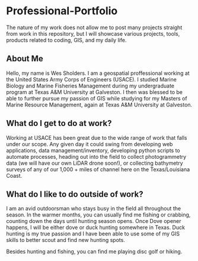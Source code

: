 # Professional-Portfolio
The nature of my work does not allow me to post many projects straight from work in this repository, but I will showcase various projects, tools, products related to coding, GIS, and my daily life. 

## About Me
Hello, my name is Wes Sholders. I am a geospatial proffessional working at the United States Army Corps of Engineers (USACE).
I studied Marine Biology and Marine Fisheries Management during my undergraduate program at Texas A&M University at Galveston. I then was blessed to be able to further pursue my
passion of GIS while studying for my Masters of Marine Resource Management, again at Texas A&M University at Galveston.

## What do I get to do at work?
Working at USACE has been great due to the wide range of work that falls under our scope. Any given day it could swing from developing web applications, data management/inventory, developing python scripts to automate processes, heading out into the field to collect photogrammetry data (we will have our own LiDAR drone soon!), or collecting bathymetry surveys of any of our 1,000 + miles of channel here on the Texas/Louisiana Coast.

## What do I like to do outside of work?
I am an avid outdoorsman who stays busy in the field all throughout the season. In the warmer months, you can usually find me fishing or crabbing, counting down the days until hunting season opens. Once Dove opener happens, I will be either dove or duck hunting somewhere in Texas. Duck hunting is my true passion and I have been able to use some of my GIS skills to better scout and find new hunting spots.

Besides hunting and fishing, you can find me playing disc golf or hiking.
